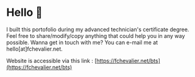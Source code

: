 # Hello :wave:

I built this portofolio during my advanced technician's certificate degree. Feel free to share/modify/copy anything that could help you in any way possible. Wanna get in touch with me? You can e-mail me at hello[at]fchevalier.net. 

Website is accessible via this link : [https://fchevalier.net/bts](https://fchevalier.net/bts)


